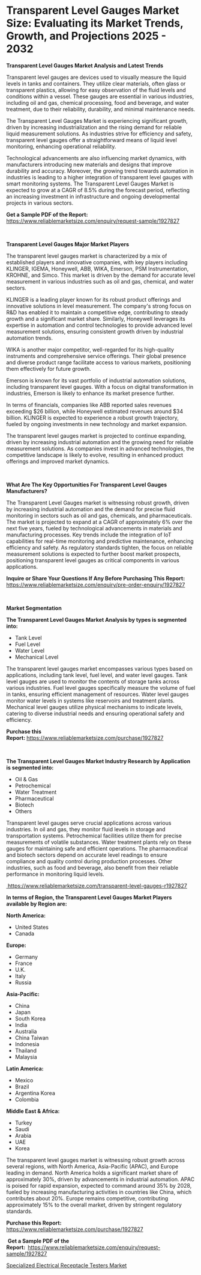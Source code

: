 <p><h1>Transparent Level Gauges Market Size: Evaluating its Market Trends, Growth, and Projections 2025 - 2032</h1></p><p><strong>Transparent Level Gauges Market Analysis and Latest Trends</strong></p>
<p><p>Transparent level gauges are devices used to visually measure the liquid levels in tanks and containers. They utilize clear materials, often glass or transparent plastics, allowing for easy observation of the fluid levels and conditions within a vessel. These gauges are essential in various industries, including oil and gas, chemical processing, food and beverage, and water treatment, due to their reliability, durability, and minimal maintenance needs.</p><p>The Transparent Level Gauges Market is experiencing significant growth, driven by increasing industrialization and the rising demand for reliable liquid measurement solutions. As industries strive for efficiency and safety, transparent level gauges offer a straightforward means of liquid level monitoring, enhancing operational reliability.</p><p>Technological advancements are also influencing market dynamics, with manufacturers introducing new materials and designs that improve durability and accuracy. Moreover, the growing trend towards automation in industries is leading to a higher integration of transparent level gauges with smart monitoring systems. The Transparent Level Gauges Market is expected to grow at a CAGR of 8.5% during the forecast period, reflecting an increasing investment in infrastructure and ongoing developmental projects in various sectors.</p></p>
<p><strong>Get a Sample PDF of the Report:&nbsp;</strong> <a href="https://www.reliablemarketsize.com/enquiry/request-sample/1927827?utm_campaign=2759&utm_medium=2&utm_source=Github&utm_content=ia&utm_term=28032025&utm_id=transparent-level-gauges">https://www.reliablemarketsize.com/enquiry/request-sample/1927827</a></p>
<p>&nbsp;</p>
<p><strong>Transparent Level Gauges Major Market Players</strong></p>
<p><p>The transparent level gauges market is characterized by a mix of established players and innovative companies, with key players including KLINGER, IGEMA, Honeywell, ABB, WIKA, Emerson, PSM Instrumentation, KROHNE, and Simco. This market is driven by the demand for accurate level measurement in various industries such as oil and gas, chemical, and water sectors.</p><p>KLINGER is a leading player known for its robust product offerings and innovative solutions in level measurement. The company's strong focus on R&D has enabled it to maintain a competitive edge, contributing to steady growth and a significant market share. Similarly, Honeywell leverages its expertise in automation and control technologies to provide advanced level measurement solutions, ensuring consistent growth driven by industrial automation trends.</p><p>WIKA is another major competitor, well-regarded for its high-quality instruments and comprehensive service offerings. Their global presence and diverse product range facilitate access to various markets, positioning them effectively for future growth.</p><p>Emerson is known for its vast portfolio of industrial automation solutions, including transparent level gauges. With a focus on digital transformation in industries, Emerson is likely to enhance its market presence further.</p><p>In terms of financials, companies like ABB reported sales revenues exceeding $26 billion, while Honeywell estimated revenues around $34 billion. KLINGER is expected to experience a robust growth trajectory, fueled by ongoing investments in new technology and market expansion.</p><p>The transparent level gauges market is projected to continue expanding, driven by increasing industrial automation and the growing need for reliable measurement solutions. As companies invest in advanced technologies, the competitive landscape is likely to evolve, resulting in enhanced product offerings and improved market dynamics.</p></p>
<p>&nbsp;</p>
<p><strong>What Are The Key Opportunities For Transparent Level Gauges Manufacturers?</strong></p>
<p><p>The Transparent Level Gauges market is witnessing robust growth, driven by increasing industrial automation and the demand for precise fluid monitoring in sectors such as oil and gas, chemicals, and pharmaceuticals. The market is projected to expand at a CAGR of approximately 6% over the next five years, fueled by technological advancements in materials and manufacturing processes. Key trends include the integration of IoT capabilities for real-time monitoring and predictive maintenance, enhancing efficiency and safety. As regulatory standards tighten, the focus on reliable measurement solutions is expected to further boost market prospects, positioning transparent level gauges as critical components in various applications.</p></p>
<p><strong>Inquire or Share Your Questions If Any Before Purchasing This Report:</strong> <a href="https://www.reliablemarketsize.com/enquiry/pre-order-enquiry/1927827?utm_campaign=2759&utm_medium=2&utm_source=Github&utm_content=ia&utm_term=28032025&utm_id=transparent-level-gauges">https://www.reliablemarketsize.com/enquiry/pre-order-enquiry/1927827</a></p>
<p>&nbsp;</p>
<p><strong>Market Segmentation</strong></p>
<p><strong>The Transparent Level Gauges Market Analysis by types is segmented into:</strong></p>
<p><ul><li>Tank Level</li><li>Fuel Level</li><li>Water Level</li><li>Mechanical Level</li></ul></p>
<p><p>The transparent level gauges market encompasses various types based on applications, including tank level, fuel level, and water level gauges. Tank level gauges are used to monitor the contents of storage tanks across various industries. Fuel level gauges specifically measure the volume of fuel in tanks, ensuring efficient management of resources. Water level gauges monitor water levels in systems like reservoirs and treatment plants. Mechanical level gauges utilize physical mechanisms to indicate levels, catering to diverse industrial needs and ensuring operational safety and efficiency.</p></p>
<p><strong>Purchase this Report:&nbsp;</strong><a href="https://www.reliablemarketsize.com/purchase/1927827?utm_campaign=2759&utm_medium=2&utm_source=Github&utm_content=ia&utm_term=28032025&utm_id=transparent-level-gauges">https://www.reliablemarketsize.com/purchase/1927827</a></p>
<p>&nbsp;</p>
<p><strong>The Transparent Level Gauges Market Industry Research by Application is segmented into:</strong></p>
<p><ul><li>Oil & Gas</li><li>Petrochemical</li><li>Water Treatment</li><li>Pharmaceutical</li><li>Biotech</li><li>Others</li></ul></p>
<p><p>Transparent level gauges serve crucial applications across various industries. In oil and gas, they monitor fluid levels in storage and transportation systems. Petrochemical facilities utilize them for precise measurements of volatile substances. Water treatment plants rely on these gauges for maintaining safe and efficient operations. The pharmaceutical and biotech sectors depend on accurate level readings to ensure compliance and quality control during production processes. Other industries, such as food and beverage, also benefit from their reliable performance in monitoring liquid levels.</p></p>
<p><a href="https://www.reliablemarketsize.com/transparent-level-gauges-r1927827?utm_campaign=2759&utm_medium=2&utm_source=Github&utm_content=ia&utm_term=28032025&utm_id=transparent-level-gauges">&nbsp;https://www.reliablemarketsize.com/transparent-level-gauges-r1927827</a></p>
<p><strong>In terms of Region, the Transparent Level Gauges Market Players available by Region are:</strong></p>
<p>
    <p> <strong> North America: </strong>
        <ul>
            <li>United States</li>
            <li>Canada</li>
        </ul>
        </p> 
    <p> <strong> Europe: </strong>
        <ul>
            <li>Germany</li>
            <li>France</li>
            <li>U.K.</li>
            <li>Italy</li>
            <li>Russia</li>
        </ul>
        </p> 
    <p> <strong> Asia-Pacific: </strong>
        <ul>
            <li>China</li>
            <li>Japan</li>
            <li>South Korea</li>
            <li>India</li>
            <li>Australia</li>
            <li>China Taiwan</li>
            <li>Indonesia</li>
            <li>Thailand</li>
            <li>Malaysia</li>
        </ul>
        </p> 
    <p> <strong> Latin America: </strong>
        <ul>
            <li>Mexico</li>
            <li>Brazil</li>
            <li>Argentina Korea</li>
            <li>Colombia</li>
        </ul>
        </p> 
    <p> <strong> Middle East & Africa: </strong>
        <ul>
            <li>Turkey</li>
            <li>Saudi</li>
            <li>Arabia</li>
            <li>UAE</li>
            <li>Korea</li>
        </ul>
    </p>
    </p>
<p><p>The transparent level gauges market is witnessing robust growth across several regions, with North America, Asia-Pacific (APAC), and Europe leading in demand. North America holds a significant market share of approximately 30%, driven by advancements in industrial automation. APAC is poised for rapid expansion, expected to command around 35% by 2028, fueled by increasing manufacturing activities in countries like China, which contributes about 20%. Europe remains competitive, contributing approximately 15% to the overall market, driven by stringent regulatory standards.</p></p>
<p><strong>Purchase this Report: </strong><a href="https://www.reliablemarketsize.com/purchase/1927827?utm_campaign=2759&utm_medium=2&utm_source=Github&utm_content=ia&utm_term=28032025&utm_id=transparent-level-gauges">https://www.reliablemarketsize.com/purchase/1927827</a></p>
<p>&nbsp;<strong>Get a Sample PDF of the Report:&nbsp;&nbsp;</strong><a href="https://www.reliablemarketsize.com/enquiry/request-sample/1927827?utm_campaign=2759&utm_medium=2&utm_source=Github&utm_content=ia&utm_term=28032025&utm_id=transparent-level-gauges">https://www.reliablemarketsize.com/enquiry/request-sample/1927827</a></p>
<p><strong></strong></p>
<p><p><a href="https://github.com/meuskocov/Market-Research-Report-List-1/blob/main/specialized-electrical-receptacle-testers-market.md?utm_campaign=2759&utm_medium=2&utm_source=Github&utm_content=ia&utm_term=28032025&utm_id=transparent-level-gauges">Specialized Electrical Receptacle Testers Market</a></p></p>